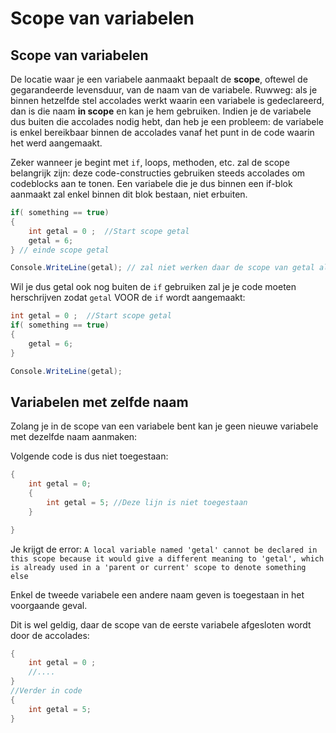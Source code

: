 # Scope van variabelen

## Scope van variabelen

De locatie waar je een variabele aanmaakt bepaalt de **scope**, oftewel de gegarandeerde levensduur, van de naam van de variabele. Ruwweg: als je binnen hetzelfde stel accolades werkt waarin een variabele is gedeclareerd, dan is die naam **in scope** en kan je hem gebruiken. Indien je de variabele dus buiten die accolades nodig hebt, dan heb je een probleem: de variabele is enkel bereikbaar binnen de accolades vanaf het punt in de code waarin het werd aangemaakt.

Zeker wanneer je begint met `if`, loops, methoden, etc. zal de scope belangrijk zijn: deze code-constructies gebruiken steeds accolades om codeblocks aan te tonen. Een variabele die je dus binnen een if-blok aanmaakt zal enkel binnen dit blok bestaan, niet erbuiten.

```csharp
if( something == true)
{
    int getal = 0 ;  //Start scope getal
    getal = 6;
} // einde scope getal

Console.WriteLine(getal); // zal niet werken daar de scope van getal al gedaan was
```

Wil je dus getal ook nog buiten de `if` gebruiken zal je je code moeten herschrijven zodat `getal` VOOR de `if` wordt aangemaakt:

```csharp
int getal = 0 ;  //Start scope getal
if( something == true)
{
    getal = 6;
} 

Console.WriteLine(getal);
```

## Variabelen met zelfde naam

Zolang je in de scope van een variabele bent kan je geen nieuwe variabele met dezelfde naam aanmaken:

Volgende code is dus niet toegestaan:

```csharp
{
    int getal = 0;
    {
        int getal = 5; //Deze lijn is niet toegestaan
    }

}
```

Je krijgt de error: `A local variable named 'getal' cannot be declared in this scope because it would give a different meaning to 'getal', which is already used in a 'parent or current' scope to denote something else`

Enkel de tweede variabele een andere naam geven is toegestaan in het voorgaande geval.

Dit is wel geldig, daar de scope van de eerste variabele afgesloten wordt door de accolades:

```csharp
{
    int getal = 0 ;
    //....
}
//Verder in code
{
    int getal = 5;
}
```

